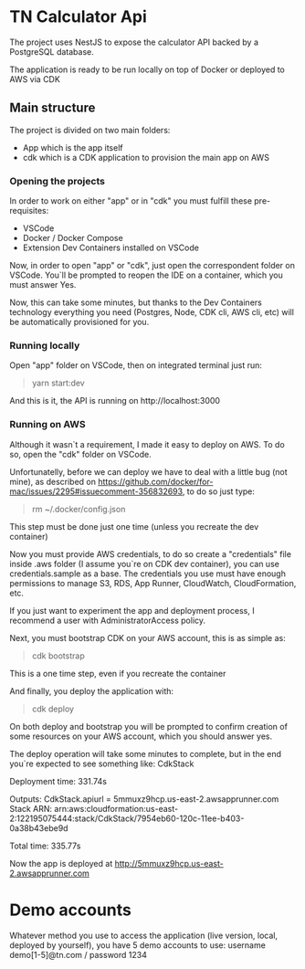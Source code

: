 # TN Calculator Api
The project uses NestJS to expose the calculator API backed by a PostgreSQL database.

The application is ready to be run locally on top of Docker or deployed to AWS via CDK

## Main structure

The project is divided on two main folders:
- App which is the app itself
- cdk which is a CDK application to provision the main app on AWS

### Opening the projects

In order to work on either "app" or in "cdk" you must fulfill these pre-requisites:
- VSCode
- Docker / Docker Compose
- Extension Dev Containers installed on VSCode

Now, in order to open "app" or "cdk", just open the correspondent folder on VSCode. You`ll be prompted to reopen the IDE on a container, which you must answer Yes.

Now, this can take some minutes, but thanks to the Dev Containers technology everything you need (Postgres, Node, CDK cli, AWS cli, etc) will be automatically provisioned for you.

### Running locally

Open "app" folder on VSCode, then on integrated terminal just run:
> yarn start:dev

And this is it, the API is running on http://localhost:3000

### Running on AWS

Although it wasn`t a requirement, I made it easy to deploy on AWS. To do so, open the "cdk" folder on VSCode.

Unfortunatelly, before we can deploy we have to deal with a little bug (not mine), as described on https://github.com/docker/for-mac/issues/2295#issuecomment-356832693, to do so just type:
> rm ~/.docker/config.json

This step must be done just one time (unless you recreate the dev container)

Now you must provide AWS credentials, to do so create a "credentials" file inside .aws folder (I assume you`re on CDK dev container), you can use credentials.sample as a base. The credentials you use must have enough permissions to manage S3, RDS, App Runner, CloudWatch, CloudFormation, etc.

If you just want to experiment the app and deployment process, I recommend a user with AdministratorAccess policy.

Next, you must bootstrap CDK on your AWS account, this is as simple as:
> cdk bootstrap

This is a one time step, even if you recreate the container

And finally, you deploy the application with:
> cdk deploy

On both deploy and bootstrap you will be prompted to confirm creation of some resources on your AWS account, which you should answer yes.

The deploy operation will take some minutes to complete, but in the end you`re expected to see something like:
CdkStack

Deployment time: 331.74s

Outputs:
CdkStack.apiurl = 5mmuxz9hcp.us-east-2.awsapprunner.com
Stack ARN:
arn:aws:cloudformation:us-east-2:122195075444:stack/CdkStack/7954eb60-120c-11ee-b403-0a38b43ebe9d

Total time: 335.77s

Now the app is deployed at http://5mmuxz9hcp.us-east-2.awsapprunner.com

# Demo accounts

Whatever method you use to access the application (live version, local, deployed by yourself), you have 5 demo accounts to use: username demo[1-5]@tn.com / password 1234 